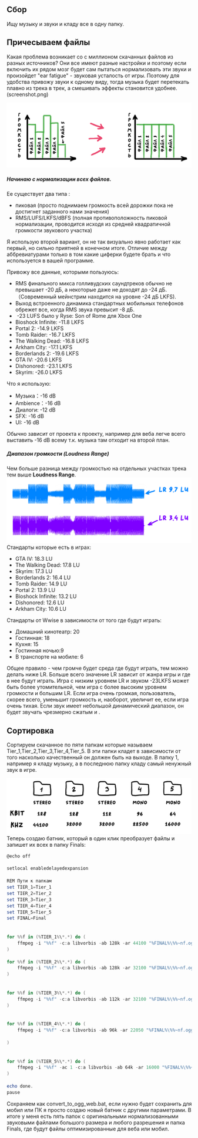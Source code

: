 ## Сбор

Ищу музыку и звуки и кладу все в одну папку.


## Причесываем файлы

Какая проблема возникает со с миллионом скачанных файлов из разных источников? Они все имеют разные настройки и поэтому если включить их рядом  мозг будет сам пытаться нормализовать эти звуки и произойдет "ear fatigue" - звуковая усталость от игры. Поэтому для удобства привожу звуки к одному виду, тогда музыка будет перетекать плавно из трека в трек, а смешивать эффекты становится удобнее.
(screenshot.png)

![Screenshot](1.png)
##### Начинаю с нормализации всех файлов.  

Ее существует два типа : 
- пиковая (просто поднимаем громкость всей дорожки пока не достигнет заданного нами значения) 
- RMS/LUFS/LKFS/dBFS (полная противоположность пиковой нормализации, проводится исходя из средней квадратичной громкости звукового участка)

Я использую второй вариант, он не так визуально явно работает как первый, но сильно приятней в конечном итоге. Отличие между аббревиатурами только в том какие циферки будете брать и что используется в вашей программе.

Привожу все данные, которыми пользуюсь:

- RMS финального микса голливудских саундтреков обычно не превышает -20 дБ, а некоторые даже не доходят до -24 дБ.（Современный мейнстрим находится на уровне -24 дБ LKFS).
- Выход встроенного динамика стандартных мобильных телефонов обрежет все, когда RMS звука превысит -8 дБ.
-  -23 LUFS было у Ryse: Son of Rome для Xbox One
- Bioshock Infinite: -11.8 LKFS
- Portal 2: -14.9 LKFS
- Tomb Raider: -16.7 LKFS
- The Walking Dead: -16.8 LKFS
- Arkham City: -17.1 LKFS
- Borderlands 2: -19.6 LKFS
- GTA IV: -20.6 LKFS
- Dishonored: -23.1 LKFS
- Skyrim: -26.0 LKFS

Что я использую:
- Музыка：-16 dB
- Ambience：-16 dB
- Диалоги: -12 dB
- SFX: -16 dB
- UI: -16 dB

Обычно зависит от проекта к проекту, например для веба легче всего выставить -16 dB всему т.к. музыка там отходит на второй план.

##### Диапазон громкости (Loudness Range)

Чем больше разница между громкостью на отдельных участках трека тем выше **Loudness Range**. 
![Screenshot](2.png)
Стандарты которые есть в играх:
- GTA IV: 18.3 LU
- The Walking Dead: 17.8 LU
- Skyrim: 17.3 LU
- Borderlands 2: 16.4 LU
- Tomb Raider: 14.9 LU
- Portal 2: 13.9 LU
- Bioshock Infinite: 13.2 LU
- Dishonored: 12.6 LU
- Arkham City: 10.6 LU

Стандарты от Wwise в зависимости от того где будут играть:

- Домашний кинотеатр: 20
- Гостинная: 18
- Кухня: 15
- Гостинная ночью:9
- В транспорте на мобиле: 6

Общее правило - чем громче будет среда где будут играть, тем можно делать ниже LR. 
Больше всего значение LR зависит от жанра игры и где в нее будут играть. 
Игра с низким уровнем LR и звуком -23LKFS может быть более утомительной, чем игра с более высоким уровнем громкости и большим LR. Если игра очень громкая, пользователь, скорее всего, уменьшит громкость и, наоборот, увеличит ее, если игра очень тихая. Если звук имеет небольшой динамический диапазон, он будет звучать чрезмерно сжатым и .


## Сортировка

Сортируем скачанное по пяти папкам которые называем Tier_1,Tier_2,Tier_3,Tier_4,Tier_5.
В эти папки кладет в зависимости от того насколько качественный он должен быть на выходе. В папку 1, например я кладу музыку, а в последнюю папку кладу самый ненужный звук в игре.

![Screenshot](3.png)
Теперь создаю батник, который в один клик преобразует файлы и запишет их всех в папку Finals:

``` powershell
@echo off

setlocal enabledelayedexpansion

REM Пути к папкам
set TIER_1=Tier_1
set TIER_2=Tier_2
set TIER_3=Tier_3
set TIER_4=Tier_4
set TIER_5=Tier_5
set FINAL=Final


for %%f in (%TIER_1%\*.*) do (
    ffmpeg -i "%%f" -c:a libvorbis -ab 128k -ar 44100 "%FINAL%\%%~nf.ogg"
)

for %%f in (%TIER_2%\*.*) do (
    ffmpeg -i "%%f" -c:a libvorbis -ab 128k -ar 32100 "%FINAL%\%%~nf.ogg"
)


for %%f in (%TIER_3%\*.*) do (
    ffmpeg -i "%%f" -c:a libvorbis -ab 112k -ar 32100 "%FINAL%\%%~nf.ogg"
)


for %%f in (%TIER_4%\*.*) do (
    ffmpeg -i "%%f" -c:a libvorbis -ab 96k -ar 22050 "%FINAL%\%%~nf.ogg"

)


for %%f in (%TIER_5%\*.*) do (
    ffmpeg -i "%%f" -ac 1 -c:a libvorbis -ab 64k -ar 16000 "%FINAL%\%%~nf.ogg" 
)

echo done.
pause

```

Сохраняем как convert_to_ogg_web.bat, если нужно будет сохранить для мобил или ПК я просто создаю новый батник с другими параметрами. В итоге у меня есть пять папок с оригинальными нормализованными звуковыми файлами большого размера и любого разрешения и папка Finals, где будут файлы оптимизированные для веба или мобил.




